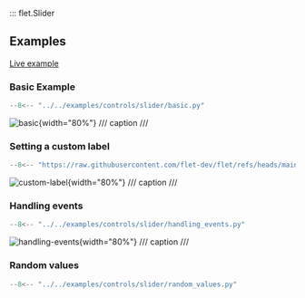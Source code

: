 ::: flet.Slider

## Examples

[Live example](https://flet-controls-gallery.fly.dev/input/slider)

### Basic Example

```python
--8<-- "../../examples/controls/slider/basic.py"
```

![basic](../../examples/controls/slider/media/basic.gif){width="80%"}
/// caption
///

### Setting a custom label

```python
--8<-- "https://raw.githubusercontent.com/flet-dev/flet/refs/heads/main/sdk/python/examples/controls/slider/custom-label"
```

![custom-label](../../examples/controls/slider/media/custom_label.gif){width="80%"}
/// caption
///

### Handling events

```python
--8<-- "../../examples/controls/slider/handling_events.py"
```

![handling-events](../../examples/controls/slider/media/handling_events.gif){width="80%"}
/// caption
///

### Random values

```python
--8<-- "../../examples/controls/slider/random_values.py"
```

